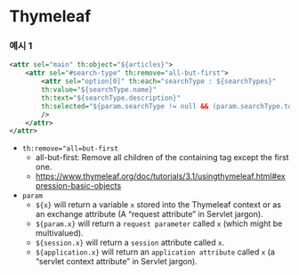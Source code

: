 # Thymeleaf

### 예시 1
```xml
<attr sel="main" th:object="${articles}">
    <attr sel="#search-type" th:remove="all-but-first">
        <attr sel="option[0]" th:each="searchType : ${searchTypes}"
        th:value="${searchType.name}"
        th:text="${searchType.description}"
        th:selected="${param.searchType != null && (param.searchType.toString == searchType.name)}"
        />
    </attr>
</attr>
```
* `th:remove="all=but-first`
  * all-but-first: Remove all children of the containing tag except the first one.
  * https://www.thymeleaf.org/doc/tutorials/3.1/usingthymeleaf.html#expression-basic-objects
* `param`
  * `${x}` will return a variable `x` stored into the Thymeleaf context or as an exchange attribute (A “request attribute” in Servlet jargon). 
  * `${param.x}` will return a `request parameter` called `x` (which might be multivalued). 
  * `${session.x}` will return a `session` attribute called `x`. 
  * `${application.x}` will return an `application attribute` called `x` (a “servlet context attribute” in Servlet jargon).